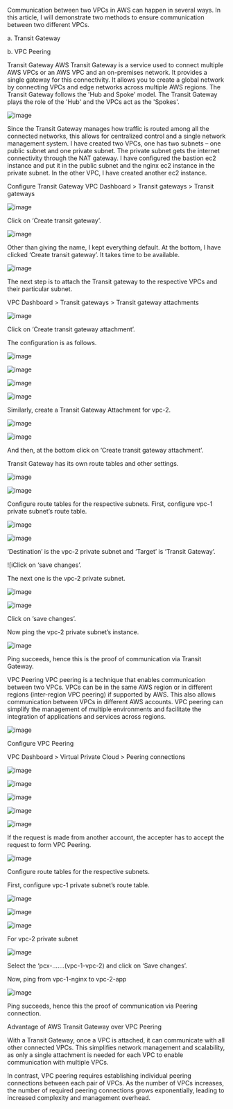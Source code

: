 Communication between two VPCs in AWS can happen in several ways. In this article, I will demonstrate two methods to ensure communication between two different VPCs.

a. Transit Gateway

b. VPC Peering

Transit Gateway
AWS Transit Gateway is a service used to connect multiple AWS VPCs or an AWS VPC and an on-premises network. It provides a single gateway for this connectivity. It allows you to create a global network by connecting VPCs and edge networks across multiple AWS regions.
The Transit Gateway follows the 'Hub and Spoke' model. The Transit Gateway plays the role of the 'Hub' and the VPCs act as the 'Spokes'.

![image](https://github.com/Amirul1994/devops/assets/119165587/a76f745f-1724-400a-8dba-d4396d63f86b)

Since the Transit Gateway manages how traffic is routed among all the connected networks, this allows for centralized control and a single network management system.
I have created two VPCs, one has two subnets – one public subnet and one private subnet. The private subnet gets the internet connectivity through the NAT gateway.  I have configured the bastion ec2 instance and put it in the public subnet and the nginx ec2 instance in the private subnet. In the other VPC, I have created another ec2 instance.

Configure Transit Gateway
VPC Dashboard > Transit gateways > Transit gateways

![image](https://github.com/Amirul1994/devops/assets/119165587/1f48f2ea-d440-4597-93da-fc6d7935c1cf)

Click on ‘Create transit gateway’.

![image](https://github.com/Amirul1994/devops/assets/119165587/9ff56966-68bc-4c53-907b-f1ffc978f48e)

Other than giving the name, I kept everything default. At the bottom, I have clicked ‘Create transit gateway’. It takes time to be available.

![image](https://github.com/Amirul1994/devops/assets/119165587/d953c203-2d9e-4e21-b88c-888ff9fbd7ec)

The next step is to attach the Transit gateway to the respective VPCs and their particular subnet.

VPC Dashboard > Transit gateways > Transit gateway attachments

![image](https://github.com/Amirul1994/devops/assets/119165587/d7de3da3-5b34-43a8-a326-7e653672290d)

Click on ‘Create transit gateway attachment’.

The configuration is as follows.

![image](https://github.com/Amirul1994/devops/assets/119165587/446b677b-0f6c-4cb0-a7c3-307a97791fb8)

![image](https://github.com/Amirul1994/devops/assets/119165587/62a64266-5b7d-4c22-9dbf-c40c0c20d19a)

![image](https://github.com/Amirul1994/devops/assets/119165587/def0a7ab-2887-4120-9609-c68c6bd3f9ba)

![image](https://github.com/Amirul1994/devops/assets/119165587/a3c03eef-8f92-400c-8047-3cdf5a7d3a86)

Similarly, create a Transit Gateway Attachment for vpc-2.

![image](https://github.com/Amirul1994/devops/assets/119165587/e3ba8a6f-585f-4510-9813-9aae8e8274ab)

![image](https://github.com/Amirul1994/devops/assets/119165587/b1337726-a9e2-498d-8809-aa30ab8bdd1b)

And then, at the bottom click on ‘Create transit gateway attachment’.

Transit Gateway has its own route tables and other settings.

![image](https://github.com/Amirul1994/devops/assets/119165587/05b6cf04-73e8-4adc-8bb1-7ec951450a4c)

![image](https://github.com/Amirul1994/devops/assets/119165587/f23edef4-eb35-4aa1-b663-4fea5d518170)

Configure route tables for the respective subnets.
First, configure vpc-1 private subnet’s route table.

![image](https://github.com/Amirul1994/devops/assets/119165587/36e7a097-7033-4577-9a8f-5e8ea455dc28)

![image](https://github.com/Amirul1994/devops/assets/119165587/87f383c5-88e9-4a09-8a72-b825a028bc46)

‘Destination’ is the vpc-2 private subnet and ‘Target’ is ‘Transit Gateway’.

![iClick on ‘save changes’.

The next one is the vpc-2 private subnet.

![image](https://github.com/Amirul1994/devops/assets/119165587/245ba40e-1ae8-4ff4-9f17-c1bd56e982e5)

![image](https://github.com/Amirul1994/devops/assets/119165587/1eb76e9d-c542-4685-bead-2561d03d0994)

Click on ‘save changes’.

Now ping the vpc-2 private subnet’s instance.

![image](https://github.com/Amirul1994/devops/assets/119165587/d15a278f-c1d0-47c7-8791-a246f2b91688)

Ping succeeds, hence this is the proof of communication via Transit Gateway.

VPC Peering
VPC peering is a technique that enables communication between two VPCs. VPCs can be in the same AWS region or in different regions (inter-region VPC peering) if supported by AWS. This also allows communication between VPCs in different AWS accounts. VPC peering can simplify the management of multiple environments and facilitate the integration of applications and services across regions.

![image](https://github.com/Amirul1994/devops/assets/119165587/05d4d199-53b2-4553-9129-742cd7d9efd6)

Configure VPC Peering 

VPC Dashboard > Virtual Private Cloud > Peering connections

![image](https://github.com/Amirul1994/devops/assets/119165587/62aabc75-2986-41d6-a902-862f7375562d)

![image](https://github.com/Amirul1994/devops/assets/119165587/6f3c134a-dbfd-4727-b084-cdd3226363f4)

![image](https://github.com/Amirul1994/devops/assets/119165587/c19a0b11-74c8-496d-8e66-ec74779665cf)

![image](https://github.com/Amirul1994/devops/assets/119165587/087d86b9-3cf8-44d6-a48c-2627a908e79a)

![image](https://github.com/Amirul1994/devops/assets/119165587/c541d1e2-f326-42ec-af60-8e0ab4470673)

If the request is made from another account, the accepter has to accept the request to form VPC Peering.

![image](https://github.com/Amirul1994/devops/assets/119165587/0ef9f2c4-704e-4fbe-9ad0-35af690bc152)

Configure route tables for the respective subnets.

First, configure vpc-1 private subnet’s route table.

![image](https://github.com/Amirul1994/devops/assets/119165587/76741e5b-2775-444b-8fbe-8e07c0f839f3)

![image](https://github.com/Amirul1994/devops/assets/119165587/08426213-6692-450f-a715-ff14fcacd8b9)

![image](https://github.com/Amirul1994/devops/assets/119165587/284c4dde-4c82-47c5-b348-ebb7b17ad77f)

For vpc-2 private subnet 

![image](https://github.com/Amirul1994/devops/assets/119165587/fb314ff9-5e09-49ec-b861-acd784e6e7e1)

Select the ‘pcx-…….(vpc-1-vpc-2) and click on ‘Save changes’.

Now, ping from vpc-1-nginx to vpc-2-app

![image](https://github.com/Amirul1994/devops/assets/119165587/dd46a9d0-2e5e-485f-8683-89b48fc8daf9)

Ping succeeds, hence this the proof of communication via Peering connection.

Advantage of AWS Transit Gateway over VPC Peering

With a Transit Gateway, once a VPC is attached, it can communicate with all other connected VPCs. This simplifies network management and scalability, as only a single attachment is needed for each VPC to enable communication with multiple VPCs.

In contrast, VPC peering requires establishing individual peering connections between each pair of VPCs. As the number of VPCs increases, the number of required peering connections grows exponentially, leading to increased complexity and management overhead.
